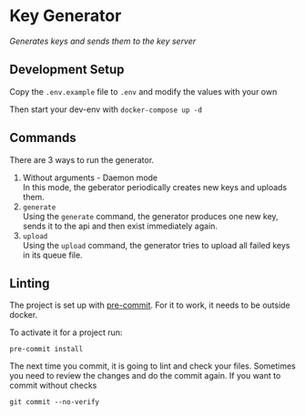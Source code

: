# Key Generator

_Generates keys and sends them to the key server_

## Development Setup

Copy the `.env.example` file to `.env` and modify the values with your own

Then start your dev-env with `docker-compose up -d`

## Commands
There are 3 ways to run the generator.
1. Without arguments - Daemon mode  
   In this mode, the geberator periodically creates new keys and uploads them.
2. `generate`  
   Using the `generate` command, the generator produces one new key, sends it to the api and then exist immediately again.
3. `upload`  
   Using the `upload` command, the generator tries to upload all failed keys in its queue file.

## Linting

The project is set up with [pre-commit](https://pre-commit.com/#install). For it to work, it needs to be outside docker.

To activate it for a project run:
```shell
pre-commit install
```

The next time you commit, it is going to lint and check your files. Sometimes you need to review the changes and do the commit again. If you want to commit without checks
```shell
git commit --no-verify
```